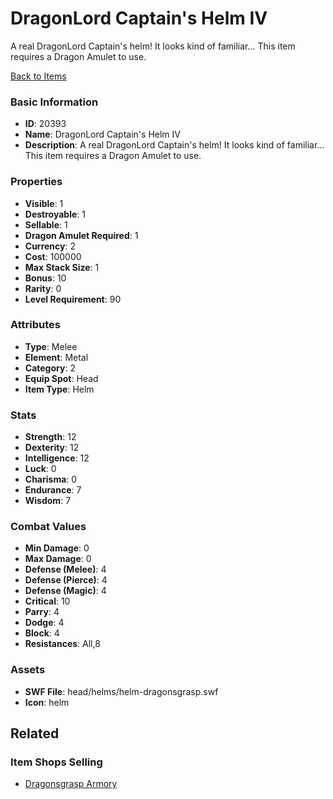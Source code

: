 # DragonLord Captain's Helm IV

A real DragonLord Captain's helm! It looks kind of familiar... This item requires a Dragon Amulet to use.

[Back to Items](../items.md)

### Basic Information

- **ID**: 20393
- **Name**: DragonLord Captain&#039;s Helm IV
- **Description**: A real DragonLord Captain&#039;s helm! It looks kind of familiar... This item requires a Dragon Amulet to use.

### Properties

- **Visible**: 1
- **Destroyable**: 1
- **Sellable**: 1
- **Dragon Amulet Required**: 1
- **Currency**: 2
- **Cost**: 100000
- **Max Stack Size**: 1
- **Bonus**: 10
- **Rarity**: 0
- **Level Requirement**: 90

### Attributes

- **Type**: Melee
- **Element**: Metal
- **Category**: 2
- **Equip Spot**: Head
- **Item Type**: Helm

### Stats

- **Strength**: 12
- **Dexterity**: 12
- **Intelligence**: 12
- **Luck**: 0
- **Charisma**: 0
- **Endurance**: 7
- **Wisdom**: 7

### Combat Values

- **Min Damage**: 0
- **Max Damage**: 0
- **Defense (Melee)**: 4
- **Defense (Pierce)**: 4
- **Defense (Magic)**: 4
- **Critical**: 10
- **Parry**: 4
- **Dodge**: 4
- **Block**: 4
- **Resistances**: All,8

### Assets

- **SWF File**: head/helms/helm-dragonsgrasp.swf
- **Icon**: helm

## Related

### Item Shops Selling

- [Dragonsgrasp Armory](../item-shops/712-dragonsgrasp-armory.md)

